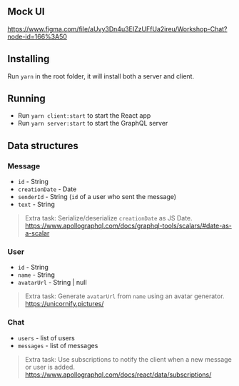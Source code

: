 ## Mock UI

https://www.figma.com/file/aUvy3Dn4u3EIZzUFfUa2ireu/Workshop-Chat?node-id=166%3A50

## Installing

Run `yarn` in the root folder, it will install both a server and client.

## Running

- Run `yarn client:start` to start the React app
- Run `yarn server:start` to start the GraphQL server

## Data structures

### Message

- `id` - String
- `creationDate` - Date
- `senderId` - String (`id` of a user who sent the message)
- `text` - String

> Extra task: Serialize/deserialize `creationDate` as JS Date.
> https://www.apollographql.com/docs/graphql-tools/scalars/#date-as-a-scalar

### User

- `id` - String
- `name` - String
- `avatarUrl` - String | null

> Extra task: Generate `avatarUrl` from `name` using an avatar generator. https://unicornify.pictures/

### Chat

- `users` - list of users
- `messages` - list of messages

> Extra task: Use subscriptions to notify the client when a new message or user is added.
> https://www.apollographql.com/docs/react/data/subscriptions/

